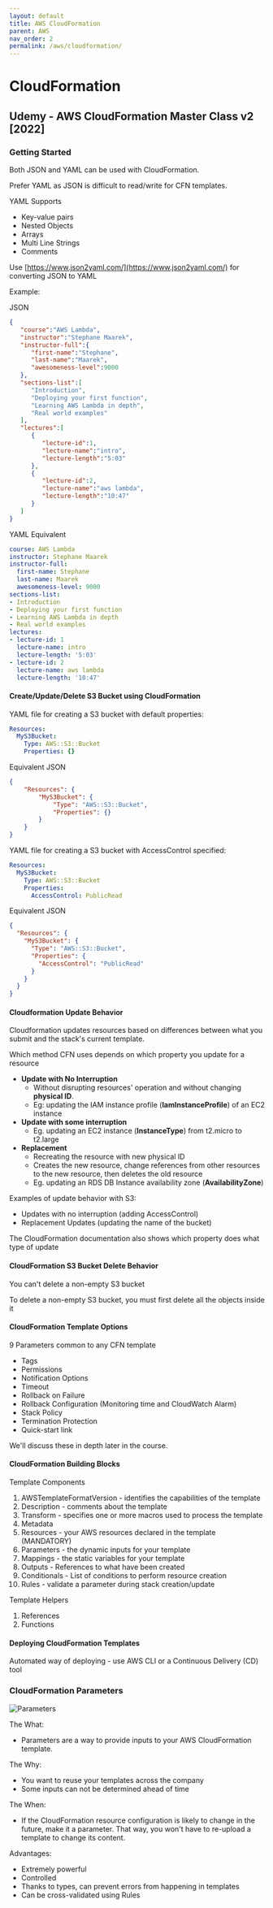 ```yaml
---
layout: default
title: AWS CloudFormation
parent: AWS
nav_order: 2
permalink: /aws/cloudformation/
---
```


# CloudFormation

## Udemy - AWS CloudFormation Master Class v2 [2022]

### Getting Started

Both JSON and YAML can be used with CloudFormation.

Prefer YAML as JSON is difficult to read/write for CFN templates.

YAML Supports
- Key-value pairs
- Nested Objects
- Arrays
- Multi Line Strings
- Comments

Use [https://www.json2yaml.com/](https://www.json2yaml.com/) for converting JSON to YAML

Example:

JSON

```JSON
{
   "course":"AWS Lambda",
   "instructor":"Stephane Maarek",
   "instructor-full":{
      "first-name":"Stephane",
      "last-name":"Maarek",
      "awesomeness-level":9000
   },
   "sections-list":[
      "Introduction",
      "Deploying your first function",
      "Learning AWS Lambda in depth",
      "Real world examples"
   ],
   "lectures":[
      {
         "lecture-id":1,
         "lecture-name":"intro",
         "lecture-length":"5:03"
      },
      {
         "lecture-id":2,
         "lecture-name":"aws lambda",
         "lecture-length":"10:47"
      }
   ]
}
```

YAML Equivalent

```YAML
course: AWS Lambda
instructor: Stephane Maarek
instructor-full:
  first-name: Stephane
  last-name: Maarek
  awesomeness-level: 9000
sections-list:
- Introduction
- Deploying your first function
- Learning AWS Lambda in depth
- Real world examples
lectures:
- lecture-id: 1
  lecture-name: intro
  lecture-length: '5:03'
- lecture-id: 2
  lecture-name: aws lambda
  lecture-length: '10:47'
```

#### Create/Update/Delete S3 Bucket using CloudFormation

YAML file for creating a S3 bucket with default properties:

```YAML
Resources:
  MyS3Bucket:
    Type: AWS::S3::Bucket
    Properties: {}
```

Equivalent JSON

```JSON
{
    "Resources": {
        "MyS3Bucket": {
            "Type": "AWS::S3::Bucket",
            "Properties": {}
        }
    }
}
```

YAML file for creating a S3 bucket with AccessControl specified:

```YAML
Resources:
  MyS3Bucket:
    Type: AWS::S3::Bucket
    Properties:
      AccessControl: PublicRead
```

Equivalent JSON

```JSON
{
  "Resources": {
    "MyS3Bucket": {
      "Type": "AWS::S3::Bucket",
      "Properties": {
        "AccessControl": "PublicRead"
      }
    }
  }
}
```

#### Cloudformation Update Behavior

Cloudformation updates resources based on differences between what you submit and the stack's current template.

Which method CFN uses depends on which property you update for a resource
- **Update with No Interruption**
    - Without disrupting resources' operation and without changing **physical ID**.
    - Eg: updating the IAM instance profile (**IamInstanceProfile**) of an EC2 instance
- **Update with some interruption**
    - Eg. updating an EC2 instance (**InstanceType**) from t2.micro to t2.large
- **Replacement**
    - Recreating the resource with new physical ID
    - Creates the new resource, change references from other resources to the new resource, then deletes the old resource
    - Eg. updating an RDS DB Instance availability zone (**AvailabilityZone**)

Examples of update behavior with S3:
- Updates with no interruption (adding AccessControl)
- Replacement Updates (updating the name of the bucket)

The CloudFormation documentation also shows which property does what type of update

#### CloudFormation S3 Bucket Delete Behavior

You can't delete a non-empty S3 bucket

To delete a non-empty S3 bucket, you must first delete all the objects inside it

#### CloudFormation Template Options

9 Parameters common to any CFN template
- Tags
- Permissions
- Notification Options
- Timeout
- Rollback on Failure
- Rollback Configuration (Monitoring time and CloudWatch Alarm)
- Stack Policy
- Termination Protection
- Quick-start link

We'll discuss these in depth later in the course.

#### CloudFormation Building Blocks

Template Components

1. AWSTemplateFormatVersion - identifies the capabilities of the template
2. Description - comments about the template
3. Transform - specifies one or more macros used to process the template
4. Metadata
5. Resources - your AWS resources declared in the template (MANDATORY)
6. Parameters - the dynamic inputs for your template
7. Mappings - the static variables for your template
8. Outputs - References to what have been created
9. Conditionals - List of conditions to perform resource creation
10. Rules - validate a parameter during stack creation/update

Template Helpers
1. References
2. Functions

#### Deploying CloudFormation Templates

Automated way of deploying - use AWS CLI or a Continuous Delivery (CD) tool

### CloudFormation Parameters

![Parameters](images/udemy-cfn-masterclass-parameters-1.png)

The What:
- Parameters are a way to provide inputs to your AWS CloudFormation template.

The Why:
- You want to reuse your templates across the company
- Some inputs can not be determined ahead of time

The When:
- If the CloudFormation resource configuration is likely to change in the future, make it a parameter. That way, you won't have to re-upload a template to change its content.

Advantages:
- Extremely powerful
- Controlled
- Thanks to types, can prevent errors from happening in templates
- Can be cross-validated using Rules

